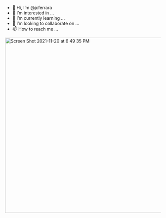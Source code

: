 - 👋 Hi, I’m @jcferrara
- 👀 I’m interested in ...
- 🌱 I’m currently learning ...
- 💞️ I’m looking to collaborate on ...
- 📫 How to reach me ...

<img width="567" alt="Screen Shot 2021-11-20 at 6 49 35 PM" src="https://user-images.githubusercontent.com/55719306/142745131-687c032f-b6f3-4d6a-9cd7-70cb29c47290.png">
